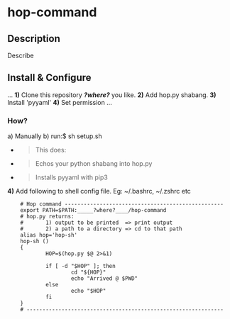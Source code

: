 # hop-command
## Description
Describe

## Install & Configure
...
**1)** Clone this repository ___?where?___ you like.
**2)** Add hop.py shabang.
**3)** Install 'pyyaml'
**4)** Set permission
...
### How?
   a) Manually 
   b) run:$   sh setup.sh
   - > This does:
   - > Echos your python shabang into hop.py
   - > Installs pyyaml with pip3

**4)** Add following to shell config file. Eg: ~/.bashrc, ~/.zshrc etc

        # Hop command --------------------------------------------------
        export PATH=$PATH:_____?where?____/hop-command
        # hop.py returns:
        #       1) output to be printed  => print output
        #       2) a path to a directory => cd to that path
        alias hop='hop-sh'
        hop-sh ()
        {
                HOP=$(hop.py $@ 2>&1)
        
                if [ -d "$HOP" ]; then
                        cd "${HOP}"
                        echo "Arrived @ $PWD"
                else
                        echo "$HOP"
                fi
        }
        # --------------------------------------------------------------
